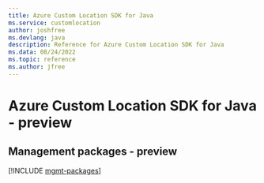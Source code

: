 ```yaml
---
title: Azure Custom Location SDK for Java
ms.service: customlocation
author: joshfree
ms.devlang: java
description: Reference for Azure Custom Location SDK for Java
ms.data: 08/24/2022
ms.topic: reference
ms.author: jfree
---
```

# Azure Custom Location SDK for Java - preview

## Management packages - preview
[!INCLUDE [mgmt-packages](custom-location-mgmt-index.md)]